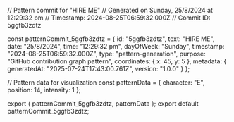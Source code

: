 // Pattern commit for "HIRE ME"
// Generated on Sunday, 25/8/2024 at 12:29:32 pm
// Timestamp: 2024-08-25T06:59:32.000Z
// Commit ID: 5ggfb3zdtz

const patternCommit_5ggfb3zdtz = {
  id: "5ggfb3zdtz",
  text: "HIRE ME",
  date: "25/8/2024",
  time: "12:29:32 pm",
  dayOfWeek: "Sunday",
  timestamp: "2024-08-25T06:59:32.000Z",
  type: "pattern-generation",
  purpose: "GitHub contribution graph pattern",
  coordinates: {
    x: 45,
    y: 5
  },
  metadata: {
    generatedAt: "2025-07-24T17:43:00.761Z",
    version: "1.0.0"
  }
};

// Pattern data for visualization
const patternData = {
  character: "E",
  position: 14,
  intensity: 1
};

export { patternCommit_5ggfb3zdtz, patternData };
export default patternCommit_5ggfb3zdtz;
